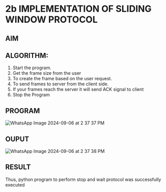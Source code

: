 # 2b IMPLEMENTATION OF SLIDING WINDOW PROTOCOL
## AIM
## ALGORITHM:
1. Start the program.
2. Get the frame size from the user
3. To create the frame based on the user request.
4. To send frames to server from the client side.
5. If your frames reach the server it will send ACK signal to client
6. Stop the Program
## PROGRAM

![WhatsApp Image 2024-09-06 at 2 37 37 PM](https://github.com/user-attachments/assets/49e24fbd-1d4a-4dbf-9a5a-47b44478a4cc)

## OUPUT

![WhatsApp Image 2024-09-06 at 2 37 38 PM](https://github.com/user-attachments/assets/7a9bdd1d-029c-4dce-a4ca-4a59bdae6b98)

## RESULT
Thus, python program to perform stop and wait protocol was successfully executed
